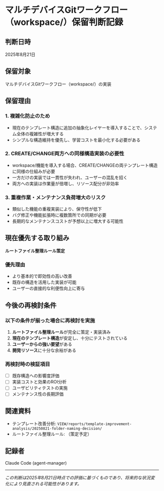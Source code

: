 # マルチデバイスGitワークフロー（workspace/）保留判断記録

## 判断日時
2025年8月21日

## 保留対象
マルチデバイスGitワークフロー（workspace/）の実装

## 保留理由

### 1. 複雑化防止のため
- 現在のテンプレート構造に追加の抽象化レイヤーを導入することで、システム全体の複雑性が増大する
- シンプルな構造維持を優先し、学習コストを最小化する必要がある

### 2. CREATE/CHANGE両方への同様構造実装の必要性
- workspace/機能を導入する場合、CREATE/CHANGEの両テンプレート構造に同様の仕組みが必要
- 一方だけの実装では一貫性が失われ、ユーザーの混乱を招く
- 両方への実装は作業量が倍増し、リソース配分が非効率

### 3. 重複作業・メンテナンス負荷増大のリスク
- 類似した機能の重複実装により、保守性が低下
- バグ修正や機能拡張時に複数箇所での同期が必要
- 長期的なメンテナンスコストが予想以上に増大する可能性

## 現在優先する取り組み
**ルートファイル整理ルール策定**

### 優先理由
- より基本的で即効性の高い改善
- 既存の構造を活用した実装が可能
- ユーザーの直接的な利便性向上に寄与

## 今後の再検討条件

### 以下の条件が揃った場合に再検討を実施
1. **ルートファイル整理ルール**が完全に策定・実装済み
2. **現在のテンプレート構造**が安定し、十分にテストされている
3. **ユーザーからの強い要望**がある
4. **開発リソース**に十分な余裕がある

### 再検討時の検証項目
- [ ] 既存構造への影響度評価
- [ ] 実装コストと効果のROI分析
- [ ] ユーザビリティテストの実施
- [ ] メンテナンス性の長期評価

## 関連資料
- テンプレート改善分析: `VIEW/reports/template-improvement-analysis/20250821-folder-naming-decision/`
- ルートファイル整理ルール: （策定予定）

## 記録者
Claude Code (agent-manager)

---
*この判断は2025年8月21日時点での評価に基づくものであり、将来的な状況変化により見直される可能性があります。*